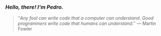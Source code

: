 ### *Hello, there! I'm Pedro.*
> ″*Any fool can write code that a computer can understand. Good programmers write code that humans can understand.*″
 — Martin Fowler
